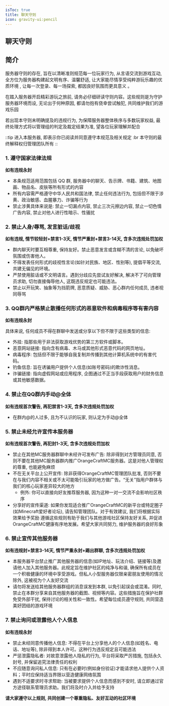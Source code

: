 ```yaml
---
isToc: true
title: 聊天守则
icon: gravity-ui:pencil
---
```


## 聊天守则

## 简介

服务器守则的存在, 旨在以清晰准则规范每一位玩家行为, 从言语交流到游戏互动, 全方位为服务器构建起文明有序、温馨舒适, 让大家能尽情享受纯粹游玩乐趣的优质环境 , 让每一次登录、每一场探索, 都因良好氛围而更具意义 。

在踏入服务器开启精彩游玩之旅前, 请务必仔细研读守则内容。这些规则是为守护服务器环境而设, 无论出于何种原因, 都请勿抱有侥幸尝试触犯, 共同维护我们的游戏乐园

若出现本守则未明确提及的违规行为, 为保障服务器整体秩序与多数玩家权益, 最终处理方式将以管理组的判定及裁定结果为准, 望各位玩家理解并配合

::tip
进入本服务器, 即表示你已阅读并同意遵守本规范及相关规定 :br 本守则的最终解释权归管理团队所有
::

### 1. 遵守国家法律法规

**如有违规永封**

- 本条规范适用范围包括 QQ 群, 服务器中的聊天、告示牌、书籍、建筑、地图画、物品名、皮肤等所有形式的内容
- 所有内容需严格遵守中华人民共和国法律, 禁止任何违法行为, 包括但不限于涉黄、政治敏感、血腥暴力、诈骗等行为
- 禁止涉黄具体来说是: 禁止一切漏点内容, 禁止三次元擦边内容, 禁止一切色情广告内容, 禁止对他人进行性暗示、性骚扰

### 2. 禁止人身/辱骂, 发言脏话/歧视

**如有违规, 情节较轻封+禁言1-3天, 情节严重封+禁言3-14天, 含多次违规处罚加权**

- 群内聊天时要互相尊重, 保持友好。禁止恶意发言或含糊不清的言论, 以免破坏氛围或伤害他人。
- 不得发表任何形式的歧视性言论(如针对民族、地区、性别等), 提倡平等交流, 共建无偏见的环境。
- 严禁使用脏话或不文明语言。遇到分歧应先尝试友好解决, 解决不了可向管理员求助, 切勿直接侮辱他人, 这既违反规定也可能违法。
- 禁止以开玩笑、抽象等为挡箭牌, 恶意质疑、威胁、恶心群内任何成员, 违者视同辱骂

### 3. QQ群内严格禁止散播任何形式的恶意软件和病毒程序等有害内容

**如有违规永封**

具体来说, 任何成员不得在群聊中发送或分享以下但不限于这些类型的信息:

- 外挂: 指那些用于非法获取游戏优势的第三方软件或脚本。
- 恶意网站链接: 指向含有病毒、木马或其他形式恶意代码的网页地址。
- 病毒程序: 包括但不限于能够自我复制并传播到其他计算机系统中的有害代码。
- 钓鱼信息: 旨在诱骗用户提供个人信息(如账号密码)的欺诈性消息。
- 诈骗链接: 指向虚假网站或应用程序, 企图通过不正当手段获取用户的财务信息或其他敏感数据。

### 4. 禁止在QQ群内手动@全体

**如有违规首次警告, 再犯禁言1-3天, 含多次违规处罚加权**

- 在群内@的人过多, 且为不认识的玩家, 则认定为手动@全体

### 5. 禁止未经允许宣传本服务器

**如有违规首次警告, 再犯封1-3天, 含多次违规处罚加权**

- 禁止在其他MC服务器群聊中未经许可发布广告: 除非得到对方管理员同意, 否则不要在其他MC服务器群内推广OrangeCraftMC服务器。这是对他人管理权的尊重, 也能避免麻烦
- 不在无关平台上公开宣传: 除非获得OrangeCraftMC管理团队批准, 否则不要在与我们内容不相关或不太可能吸引玩家的地方做广告。“无关”指用户群体与我们的核心玩家差异较大的地方
  - 例外: 你可以直接向好友推荐服务器, 因为这种一对一交流不会影响社区秩序
- 分享好的宣传渠道: 如果你发现适合推广OrangeCraftMC的新平台或特定圈子(如Minecraft爱好者论坛), 请告知管理团队。对于有效建议, 我们将根据实际效果给予奖励
  遵循这些规则有助于我们与其他游戏社区保持友好关系, 并促进OrangeCraftMC健康有序地发展。希望大家共同努力, 维护服务器的良好形象

### 6. 禁止宣传其他服务器

**如有违规封+禁言3-14天, 情节严重永封+踢出群聊, 含多次违规处罚加权**

- 本服务器平台禁止推广其他服务器的信息(如IP地址、玩法介绍、链接等)及邀请他人加入其他服务器。此规定旨在维护社区的纯净与和谐, 确保所有成员在一个积极健康的环境中享受游戏。但私人小型服务器仅限亲密朋友使用的情况除外, 这被视为个人友好交流
- 请勿将发送给其他服务器群组的消息误发到本群, 以免引起误会或混淆。同时, 禁止在本群分享来自其他服务器的截图、视频等内容。这些措施旨在保护社群免受外部干扰, 保持讨论的相关性和一致性。希望每位成员遵守规则, 共同营造美好团结的游戏环境

### 7. 禁止询问或泄露他人个人信息

**如有违规永封**

- 禁止未经同意传播他人信息: 不得在平台上分享他人的个人信息(如姓名、电话、地址等), 除非得到本人许可。这种行为违反规定且可能违法
- 严惩泄露隐私者: 对故意泄露他人隐私的行为, 平台将采取严厉措施, 包括永久封号, 并保留追究法律责任的权利
- 不应随意询问私人信息: 只有在必要时(例如身份验证)才能请求他人提供个人资料；平时应保持适当界限以营造健康网络氛围
- 遇到不适要求时寻求帮助: 当被要求提供个人信息而感到不安时, 请立即通过官方途径联系管理员求助。我们将及时介入并给予支持

**请大家遵守以上规则, 共同创建一个尊重隐私、友好互动的社区环境**
